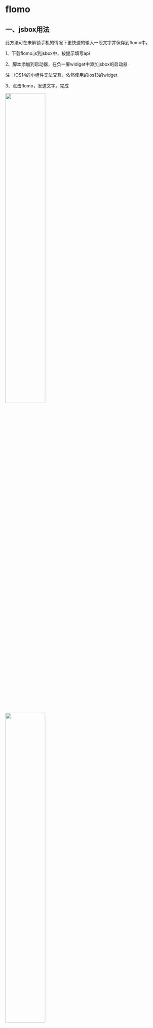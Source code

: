 # flomo
## 一、jsbox用法

此方法可在未解锁手机的情况下更快速的输入一段文字并保存到flomo中。

1、下载flomo.js到jsbox中，按提示填写api

2、脚本添加到启动器，在负一屏widiget中添加jsbox的启动器

注：iOS14的小组件无法交互，依然使用的ios13的widget

3、点击flomo，发送文字。完成

<img src="https://raw.githubusercontent.com/smartmimi/flomo/main/1.PNG" width="50%" height="50%">

<img src="https://raw.githubusercontent.com/smartmimi/flomo/main/2.PNG" width="50%" height="50%">

<img src="https://raw.githubusercontent.com/smartmimi/flomo/main/3.PNG" width="50%" height="50%">

<img src="https://raw.githubusercontent.com/smartmimi/flomo/main/4.PNG" width="50%" height="50%">

## 二、Taio用法

![点击此处安装](taio://actions?action=import&url=https%3A%2F%2Fraw.githubusercontent.com%2Fsmartmimi%2Fflomo%2Fmain%2Fflomo.taioactions)

或复制如下链接到手机浏览器打开

taio://actions?action=import&url=https%3A%2F%2Fraw.githubusercontent.com%2Fsmartmimi%2Fflomo%2Fmain%2Fflomo.taioactions


1、安装

2、编辑该动作，按提示填入api

3、在Taio中选中一段文字，点击右上角的闪电符号，选择此动作即可（如看不到，可在动作库中将此脚本移动到“编辑器”中）
